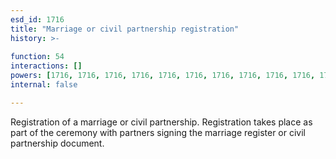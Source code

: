 ```yaml
---
esd_id: 1716
title: "Marriage or civil partnership registration"
history: >-
  
function: 54
interactions: []
powers: [1716, 1716, 1716, 1716, 1716, 1716, 1716, 1716, 1716, 1716, 1716, 1716, 1716, 1717, 1717, 1717, 1717, 1717, 1717, 1717, 1717, 1717, 1717, 1717, 1717, 1717, 1718, 1718, 1718, 1718, 1718, 1718, 1718, 1718, 1718, 1718, 1718, 1718, 1718, 1719, 1719, 1719, 1719, 1719, 1719, 1719, 1719, 1719, 1719, 1719, 1719, 1719, 2731, 2732, 2732, 2792, 2811, 3191, 3191, 3191, 3191, 3191, 3191, 3191, 3191, 3191]
internal: false

---
```


Registration of a marriage or civil partnership.  Registration takes place as part of the ceremony with partners signing the marriage register or civil partnership document.

